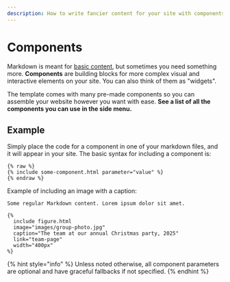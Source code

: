 ```yaml
---
description: How to write fancier content for your site with components
---
```


# Components

Markdown is meant for [basic content](write-basic-content.md), but sometimes you need something more. **Components** are building blocks for more complex visual and interactive elements on your site. You can also think of them as "widgets".

The template comes with many pre-made components so you can assemble your website however you want with ease. **See a list of all the components you can use in the side menu.**

## Example

Simply place the code for a component in one of your markdown files, and it will appear in your site. The basic syntax for including a component is:

```liquid
{% raw %}
{% include some-component.html parameter="value" %}
{% endraw %}
```

Example of including an image with a caption:

```liquid
Some regular Markdown content. Lorem ipsum dolor sit amet.

{%
  include figure.html
  image="images/group-photo.jpg"
  caption="The team at our annual Christmas party, 2025"
  link="team-page"
  width="400px"
%}
```

{% hint style="info" %}
Unless noted otherwise, all component parameters are optional and have graceful fallbacks if not specified.
{% endhint %}
